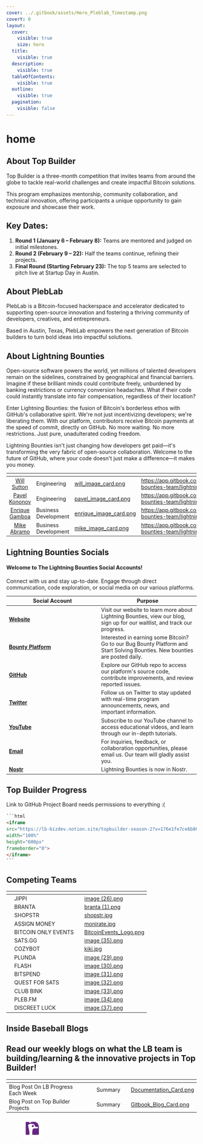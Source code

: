 ```yaml
---
cover: ../.gitbook/assets/Hero_Pleblab_Timestamp.png
coverY: 0
layout:
  cover:
    visible: true
    size: hero
  title:
    visible: true
  description:
    visible: true
  tableOfContents:
    visible: true
  outline:
    visible: true
  pagination:
    visible: false
---
```


# home

## About Top Builder&#x20;

Top Builder is a three-month competition that invites teams from around the globe to tackle real-world challenges and create impactful Bitcoin solutions.

This program emphasizes mentorship, community collaboration, and technical innovation, offering participants a unique opportunity to gain exposure and showcase their work.



## Key Dates:

1. **Round 1 (January 6 – February 8):** Teams are mentored and judged on initial milestones.
2. **Round 2 (February 9 – 22):** Half the teams continue, refining their projects.
3. **Final Round (Starting February 23):** The top 5 teams are selected to pitch live at Startup Day in Austin.



## About PlebLab

PlebLab is a Bitcoin-focused hackerspace and accelerator dedicated to supporting open-source innovation and fostering a thriving community of developers, creatives, and entrepreneurs.

Based in Austin, Texas, PlebLab empowers the next generation of Bitcoin builders to turn bold ideas into impactful solutions.

## About Lightning Bounties

Open-source software powers the world, yet millions of talented developers remain on the sidelines, constrained by geographical and financial barriers. Imagine if these brilliant minds could contribute freely, unburdened by banking restrictions or currency conversion headaches. What if their code could instantly translate into fair compensation, regardless of their location?

Enter Lightning Bounties: the fusion of Bitcoin's borderless ethos with GitHub's collaborative spirit. We're not just incentivizing developers; we're liberating them. With our platform, contributors receive Bitcoin payments at the speed of commit, directly on GitHub. No more waiting. No more restrictions. Just pure, unadulterated coding freedom.

Lightning Bounties isn't just changing how developers get paid—it's transforming the very fabric of open-source collaboration. Welcome to the future of GitHub, where your code doesn't just make a difference—it makes you money.



<table data-card-size="large" data-view="cards" data-full-width="false"><thead><tr><th align="center"></th><th></th><th data-hidden data-card-cover data-type="files"></th><th data-hidden data-card-target data-type="content-ref"></th></tr></thead><tbody><tr><td align="center"><a href="https://app.gitbook.com/o/BGwrTsFHxhSQHPgv6nD1/s/K0Wa8Pq0phTb0SwmqL5e/~/changes/37/lightning-bounties-team/lightning-bounties-team/will-sutton">Will Sutton</a></td><td>Engineering</td><td><a href="../.gitbook/assets/will_image_card.png">will_image_card.png</a></td><td><a href="https://app.gitbook.com/o/BGwrTsFHxhSQHPgv6nD1/s/K0Wa8Pq0phTb0SwmqL5e/~/changes/37/lightning-bounties-team/lightning-bounties-team/will-sutton">https://app.gitbook.com/o/BGwrTsFHxhSQHPgv6nD1/s/K0Wa8Pq0phTb0SwmqL5e/~/changes/37/lightning-bounties-team/lightning-bounties-team/will-sutton</a></td></tr><tr><td align="center"><a href="https://app.gitbook.com/o/BGwrTsFHxhSQHPgv6nD1/s/K0Wa8Pq0phTb0SwmqL5e/~/changes/37/lightning-bounties-team/lightning-bounties-team/pavel-kononov">Pavel Kononov</a></td><td>Engineering</td><td><a href="../.gitbook/assets/pavel_image_card.png">pavel_image_card.png</a></td><td><a href="https://app.gitbook.com/o/BGwrTsFHxhSQHPgv6nD1/s/K0Wa8Pq0phTb0SwmqL5e/~/changes/37/lightning-bounties-team/lightning-bounties-team/pavel-kononov">https://app.gitbook.com/o/BGwrTsFHxhSQHPgv6nD1/s/K0Wa8Pq0phTb0SwmqL5e/~/changes/37/lightning-bounties-team/lightning-bounties-team/pavel-kononov</a></td></tr><tr><td align="center"><a href="https://app.gitbook.com/o/BGwrTsFHxhSQHPgv6nD1/s/K0Wa8Pq0phTb0SwmqL5e/~/changes/37/lightning-bounties-team/lightning-bounties-team/enrique-gamboa">Enrique Gamboa</a></td><td>Business Development</td><td><a href="../.gitbook/assets/enrique_image_card.png">enrique_image_card.png</a></td><td><a href="https://app.gitbook.com/o/BGwrTsFHxhSQHPgv6nD1/s/K0Wa8Pq0phTb0SwmqL5e/~/changes/37/lightning-bounties-team/lightning-bounties-team/enrique-gamboa">https://app.gitbook.com/o/BGwrTsFHxhSQHPgv6nD1/s/K0Wa8Pq0phTb0SwmqL5e/~/changes/37/lightning-bounties-team/lightning-bounties-team/enrique-gamboa</a></td></tr><tr><td align="center"><a href="https://app.gitbook.com/o/BGwrTsFHxhSQHPgv6nD1/s/K0Wa8Pq0phTb0SwmqL5e/~/changes/37/lightning-bounties-team/lightning-bounties-team/mike-abramo">Mike Abramo</a></td><td>Business Development</td><td><a href="../.gitbook/assets/mike_image_card.png">mike_image_card.png</a></td><td><a href="https://app.gitbook.com/o/BGwrTsFHxhSQHPgv6nD1/s/K0Wa8Pq0phTb0SwmqL5e/~/changes/37/lightning-bounties-team/lightning-bounties-team/mike-abramo">https://app.gitbook.com/o/BGwrTsFHxhSQHPgv6nD1/s/K0Wa8Pq0phTb0SwmqL5e/~/changes/37/lightning-bounties-team/lightning-bounties-team/mike-abramo</a></td></tr></tbody></table>





## Lightning Bounties Socials

#### Welcome to The Lightning Bounties Social Accounts!

Connect with us and stay up-to-date. Engage through direct communication, code exploration, or social media on our various platforms.

<table><thead><tr><th width="230">Social Account</th><th>Purpose</th></tr></thead><tbody><tr><td> <a href="https://www.lightningbounties.com/"><strong>Website</strong></a></td><td>Visit our website to learn more about Lightning Bounties, view our blog, sign up for our waitlist, and track our progress.</td></tr><tr><td><a href="https://app.lightningbounties.com/"><strong>Bounty Platform</strong></a></td><td>Interested in earning some Bitcoin? Go to our Bug Bounty Platform and Start Solving Bounties. New bounties are posted daily.</td></tr><tr><td> <a href="https://github.com/Lightning-Bounties"><strong>GitHub</strong></a></td><td>Explore our GitHub repo to access our platform's source code, contribute improvements, and review reported issues.</td></tr><tr><td> <a href="https://x.com/LBounties"><strong>Twitter</strong></a></td><td>Follow us on Twitter to stay updated with real-time program announcements, news, and important information.</td></tr><tr><td> <a href="https://youtube.com/@lightningbounties?si=AGCT8Zqazy1IUDaX"><strong>YouTube</strong></a></td><td>Subscribe to our YouTube channel to access educational videos, and learn through our in-depth tutorials.</td></tr><tr><td> <a href="mailto:founders@lightningbounties.com"><strong>Email</strong></a></td><td>For inquiries, feedback, or collaboration opportunities, please email us. Our team will gladly assist you.</td></tr><tr><td> <a href="https://primal.net/p/npub1d9qyu8yqd9jhxnnw2x4dnmryg9tcqdj6f6uupgwj433tcqukxpust8w9qj"><strong>Nostr</strong></a></td><td>Lightning Bounties is now in Nostr.</td></tr></tbody></table>



## Top Builder Progress

Link to GitHub Project Board needs permissions to everything :(











````html
```html
<iframe
src="https://lb-bizdev.notion.site/topbuilder-season-2?v=176e1fe7ce6b80bd8a26000ca1c37abd"
width="100%"
height="600px"
frameborder="0">
</iframe>
``` 
````



## Competing Teams&#x20;

<table data-view="cards" data-full-width="false"><thead><tr><th data-type="content-ref"></th><th></th><th></th><th data-hidden data-card-cover data-type="files"></th></tr></thead><tbody><tr><td></td><td>JIPPI</td><td></td><td><a href="../.gitbook/assets/image (26).png">image (26).png</a></td></tr><tr><td></td><td>BRANTA</td><td></td><td><a href="../.gitbook/assets/branta (1).png">branta (1).png</a></td></tr><tr><td></td><td>SHOPSTR</td><td></td><td><a href="../.gitbook/assets/shopstr.jpg">shopstr.jpg</a></td></tr><tr><td></td><td>ASSIGN MONEY</td><td></td><td><a href="../.gitbook/assets/monirate.jpg">monirate.jpg</a></td></tr><tr><td></td><td>BITCOIN ONLY EVENTS</td><td></td><td><a href="../.gitbook/assets/BitcoinEvents_Logo.png">BitcoinEvents_Logo.png</a></td></tr><tr><td></td><td>SATS.GG</td><td></td><td><a href="../.gitbook/assets/image (35).png">image (35).png</a></td></tr><tr><td></td><td>COZYBOT</td><td></td><td><a href="../.gitbook/assets/kiki.jpg">kiki.jpg</a></td></tr><tr><td></td><td>PLUNDA</td><td></td><td><a href="../.gitbook/assets/image (29).png">image (29).png</a></td></tr><tr><td></td><td>FLASH</td><td></td><td><a href="../.gitbook/assets/image (30).png">image (30).png</a></td></tr><tr><td></td><td>BITSPEND</td><td></td><td><a href="../.gitbook/assets/image (31).png">image (31).png</a></td></tr><tr><td></td><td>QUEST FOR SATS</td><td></td><td><a href="../.gitbook/assets/image (32).png">image (32).png</a></td></tr><tr><td></td><td>CLUB BINK</td><td></td><td><a href="../.gitbook/assets/image (33).png">image (33).png</a></td></tr><tr><td></td><td>PLEB.FM</td><td></td><td><a href="../.gitbook/assets/image (34).png">image (34).png</a></td></tr><tr><td></td><td>DISCREET LUCK</td><td></td><td><a href="../.gitbook/assets/image (37).png">image (37).png</a></td></tr></tbody></table>



## Inside Baseball Blogs

## Read our weekly blogs on what the LB team is building/learning & the innovative projects in Top Builder! &#x20;



<table data-card-size="large" data-view="cards"><thead><tr><th></th><th data-type="content-ref"></th><th></th><th data-hidden data-type="files"></th><th data-hidden data-card-cover data-type="files"></th></tr></thead><tbody><tr><td>Blog Post On LB Progress Each Week</td><td></td><td>Summary</td><td></td><td><a href="../.gitbook/assets/Documentation_Card.png">Documentation_Card.png</a></td></tr><tr><td>Blog Post on Top Builder Projects </td><td></td><td>Summary </td><td></td><td><a href="../.gitbook/assets/Gitbook_Blog_Card.png">Gitbook_Blog_Card.png</a></td></tr></tbody></table>









<div align="left"><figure><img src="../.gitbook/assets/Nostr_Icon" alt="" width="56"><figcaption></figcaption></figure></div>

